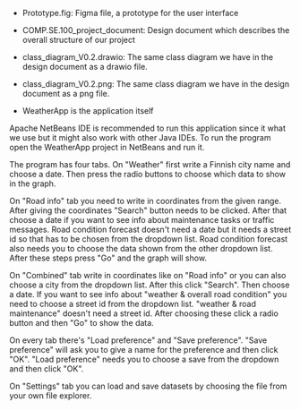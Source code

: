 - Prototype.fig: Figma file, a prototype for the user interface 

- COMP.SE.100_project_document: Design document which describes the overall structure of our project 

- class_diagram_V0.2.drawio: The same class diagram we have in the design document as a drawio file.

- class_diagram_V0.2.png: The same class diagram we have in the design document as a png file.

- WeatherApp is the application itself 

Apache NetBeans IDE is recommended to run this application since it what we use but it might also work with other Java IDEs. To run the program open the WeatherApp project in NetBeans and run it. 

The program has four tabs. On "Weather" first write a Finnish city name and choose a date. Then press the radio buttons to choose which data to show in the graph. 

On "Road info" tab you need to write in coordinates from the given range. After giving the coordinates "Search" button needs to be clicked. After that choose a date if you want to see info about maintenance tasks or traffic messages. Road condition forecast doesn't need a date but it needs a street id so that has to be chosen from the dropdown list. Road condition forecast also needs you to choose the data shown from the other dropdown list. After these steps press "Go" and the graph will show. 

On "Combined" tab write in coordinates like on "Road info" or you can also choose a city from the dropdown list. After this click "Search". Then choose a date. If you want to see info about "weather & overall road condition" you need to choose a street id from the dropdown list. "weather & road maintenance" doesn't need a street id. After choosing these click a radio button and then "Go" to show the data.

On every tab there's "Load preference" and "Save preference". "Save preference" will ask you to give a name for the preference and then click "OK". "Load preference" needs you to choose a save from the dropdown and then click "OK".

On "Settings" tab you can load and save datasets by choosing the file from your own file explorer.
